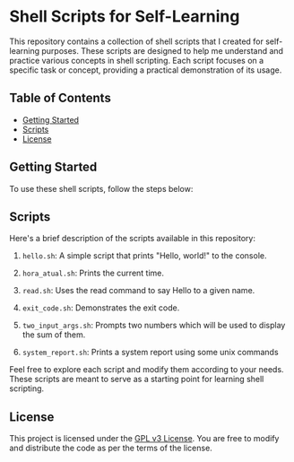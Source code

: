 # Shell Scripts for Self-Learning

This repository contains a collection of shell scripts that I created for self-learning purposes. These scripts are designed to help me understand and practice various concepts in shell scripting. Each script focuses on a specific task or concept, providing a practical demonstration of its usage.

## Table of Contents

- [Getting Started](#getting-started)
- [Scripts](#scripts)
- [License](#license)

## Getting Started

To use these shell scripts, follow the steps below:

## Scripts

Here's a brief description of the scripts available in this repository:

1. `hello.sh`: A simple script that prints "Hello, world!" to the console.

2. `hora_atual.sh`: Prints the current time.

3. `read.sh`: Uses the read command to say Hello to a given name.

4. `exit_code.sh`: Demonstrates the exit code.

5. `two_input_args.sh`: Prompts two numbers which will be used to display the sum of them.

6. `system_report.sh`: Prints a system report using some unix commands

Feel free to explore each script and modify them according to your needs. These scripts are meant to serve as a starting point for learning shell scripting.


## License

This project is licensed under the [GPL v3 License](LICENSE). You are free to modify and distribute the code as per the terms of the license.


